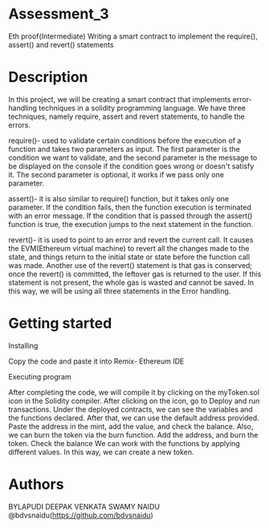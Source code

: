 # Assessment_3
Eth proof(Intermediate) Writing a smart contract to implement the require(), assert() and revert() statements


# Description
In this project, we will be creating a smart contract that implements error-handling techniques in a solidity programming language. We have three techniques, namely require, assert and revert statements, to handle the errors. 

require()- used to validate certain conditions before the execution of a function and takes two parameters as input. The first parameter is the condition we want to validate, and the second parameter is the message to be displayed on the console if the condition goes wrong or doesn't satisfy it. The second parameter is optional, it works if we pass only one parameter.

assert()- it is also similar to require() function, but it takes only one parameter. If the condition fails, then the function execution is terminated with an error message. If the condition that is passed through the assert() function is true, the execution jumps to the next statement in the function.

revert()- it is used to point to an error and revert the current call. It causes the EVM(Ethereum virtual machine) to revert all the changes made to the state, and things return to the initial state or state before the function call was made. Another use of the revert() statement is that gas is conserved; once the revert() is committed, the leftover gas is returned to the user. If this statement is not present, the whole gas is wasted and cannot be saved. In this way, we will be using all three statements in the Error handling.

# Getting started

Installing

Copy the code and paste it into Remix- Ethereum IDE

Executing program

After completing the code, we will compile it by clicking on the myToken.sol icon in the Solidity compiler. After clicking on the icon, go to Deploy and run transactions. Under the deployed contracts, we can see the variables and the functions declared. After that, we can use the default address provided. Paste the address in the mint, add the value, and check the balance. Also, we can burn the token via the burn function. Add the address, and burn the token. Check the balance  We can work with the functions by applying different values. In this way, we can create a new token.

# Authors
BYLAPUDI DEEPAK VENKATA SWAMY NAIDU
@bdvsnaidu(https://github.com/bdvsnaidu)
